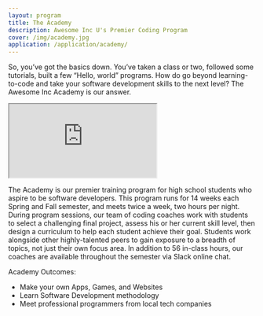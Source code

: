 ```yaml
---
layout: program
title: The Academy
description: Awesome Inc U's Premier Coding Program
cover: /img/academy.jpg
application: /application/academy/
---
```


So, you’ve got the basics down. You’ve taken a class or two, followed some tutorials, built a few “Hello, world” programs. How do go beyond learning-to-code and take your software development skills to the next level? The Awesome Inc Academy is our answer.

<div class="embed-responsive embed-responsive-16by9"><iframe class="embed-responsive-item" src="https://www.youtube.com/embed/kSqzDzU-Bxo"></iframe></div>

The Academy is our premier training program for high school students who aspire to be software developers. This program runs for 14 weeks each Spring and Fall semester, and meets twice a week, two hours per night. During program sessions, our team of coding coaches work with students to select a challenging final project, assess his or her current skill level, then design a curriculum to help each student achieve their goal. Students work alongside other highly-talented peers to gain exposure to a breadth of topics, not just their own focus area. In addition to 56 in-class hours, our coaches are available throughout the semester via Slack online chat.

Academy Outcomes:

*   Make your own Apps, Games, and Websites
*   Learn Software Development methodology
*   Meet professional programmers from local tech companies
